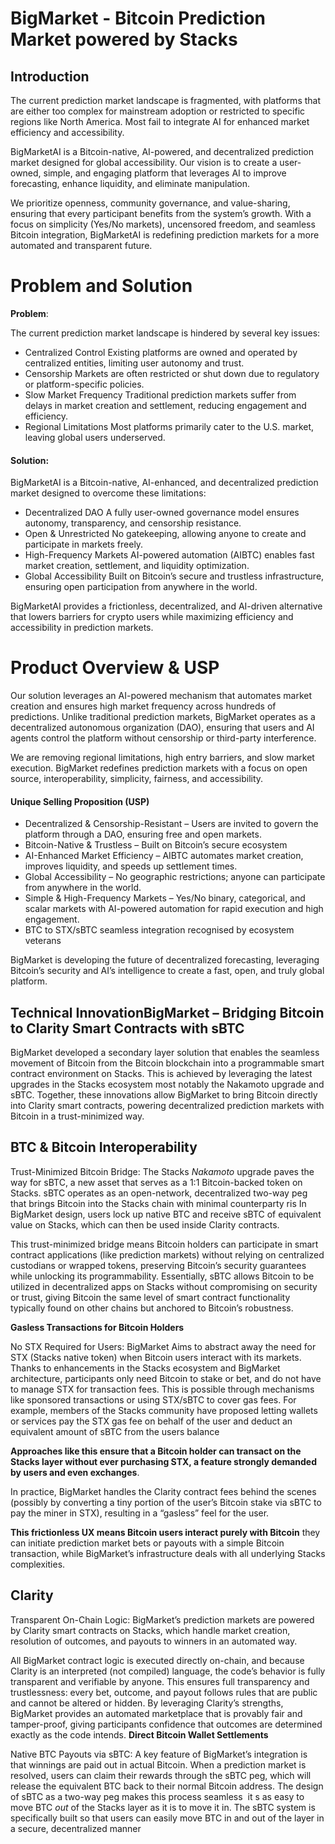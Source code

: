 # BigMarket - Bitcoin Prediction Market powered by Stacks

## Introduction

The current prediction market landscape is fragmented, with platforms that are either too complex for mainstream adoption or restricted to specific regions like North America. Most fail to integrate AI for enhanced market efficiency and accessibility.

BigMarketAI is a Bitcoin-native, AI-powered, and decentralized prediction market designed for global accessibility. Our vision is to create a user-owned, simple, and engaging platform that leverages AI to improve forecasting, enhance liquidity, and eliminate manipulation.

We prioritize openness, community governance, and value-sharing, ensuring that every participant benefits from the system’s growth. With a focus on simplicity (Yes/No markets), uncensored freedom, and seamless Bitcoin integration, BigMarketAI is redefining prediction markets for a more automated and transparent future.

# Problem and Solution

**Problem**:

The current prediction market landscape is hindered by several key issues:

- Centralized Control Existing platforms are owned and operated by centralized entities, limiting user autonomy and trust.
- Censorship Markets are often restricted or shut down due to regulatory or platform-specific policies.
- Slow Market Frequency Traditional prediction markets suffer from delays in market creation and settlement, reducing engagement and efficiency.
- Regional Limitations Most platforms primarily cater to the U.S. market, leaving global users underserved.

#### Solution:

BigMarketAI is a Bitcoin-native, AI-enhanced, and decentralized prediction market designed to overcome these limitations:

- Decentralized DAO A fully user-owned governance model ensures autonomy, transparency, and censorship resistance.
- Open & Unrestricted No gatekeeping, allowing anyone to create and participate in markets freely.
- High-Frequency Markets AI-powered automation (AIBTC) enables fast market creation, settlement, and liquidity optimization.
- Global Accessibility Built on Bitcoin’s secure and trustless infrastructure, ensuring open participation from anywhere in the world.

BigMarketAI provides a frictionless, decentralized, and AI-driven alternative that lowers barriers for crypto users while maximizing efficiency and accessibility in prediction markets.

# Product Overview & USP

Our solution leverages an AI-powered mechanism that automates market creation and ensures high market frequency across hundreds of predictions. Unlike traditional prediction markets, BigMarket operates as a decentralized autonomous organization (DAO), ensuring that users and AI agents control the platform without censorship or third-party interference.

We are removing regional limitations, high entry barriers, and slow market execution. BigMarket redefines prediction markets with a focus on open source, interoperability, simplicity, fairness, and accessibility.

#### Unique Selling Proposition (USP)

- Decentralized & Censorship-Resistant – Users are invited to govern the platform through a DAO, ensuring free and open markets.
- Bitcoin-Native & Trustless – Built on Bitcoin’s secure ecosystem
- AI-Enhanced Market Efficiency – AIBTC automates market creation, improves liquidity, and speeds up settlement times.
- Global Accessibility – No geographic restrictions; anyone can participate from anywhere in the world.
- Simple & High-Frequency Markets – Yes/No binary, categorical, and scalar markets with AI-powered automation for rapid execution and high engagement.
- BTC to STX/sBTC seamless integration recognised by ecosystem veterans

BigMarket is developing the future of decentralized forecasting, leveraging Bitcoin’s security and AI’s intelligence to create a fast, open, and truly global platform.

## Technical InnovationBigMarket – Bridging Bitcoin to Clarity Smart Contracts with sBTC

BigMarket developed a secondary layer solution that enables the seamless movement of Bitcoin from the Bitcoin blockchain into a programmable smart contract environment on Stacks. This is achieved by leveraging the latest upgrades in the Stacks ecosystem most notably the Nakamoto upgrade and sBTC. Together, these innovations allow BigMarket to bring Bitcoin directly into Clarity smart contracts, powering decentralized prediction markets with Bitcoin in a trust-minimized way.

## BTC & Bitcoin Interoperability

Trust-Minimized Bitcoin Bridge: The Stacks *Nakamoto* upgrade paves the way for sBTC, a new asset that serves as a 1:1 Bitcoin-backed token on Stacks. sBTC operates as an open-network, decentralized two-way peg that brings Bitcoin into the Stacks chain with minimal counterparty ris In BigMarket design, users lock up native BTC and receive sBTC of equivalent value on Stacks, which can then be used inside Clarity contracts.

This trust-minimized bridge means Bitcoin holders can participate in smart contract applications (like prediction markets) without relying on centralized custodians or wrapped tokens, preserving Bitcoin’s security guarantees while unlocking its programmability​. Essentially, sBTC allows Bitcoin to be utilized in decentralized apps on Stacks without compromising on security or trust, giving Bitcoin the same level of smart contract functionality typically found on other chains but anchored to Bitcoin’s robustness.

**Gasless Transactions for Bitcoin Holders**

No STX Required for Users: BigMarket Aims to abstract away the need for STX (Stacks native token) when Bitcoin users interact with its markets. Thanks to enhancements in the Stacks ecosystem and BigMarket architecture, participants only need Bitcoin to stake or bet, and do not have to manage STX for transaction fees. This is possible through mechanisms like sponsored transactions or using STX/sBTC to cover gas fees. For example, members of the Stacks community have proposed letting wallets or services pay the STX gas fee on behalf of the user and deduct an equivalent amount of sBTC from the users balance​

**Approaches like this ensure that a Bitcoin holder can transact on the Stacks layer without ever purchasing STX, a feature strongly demanded by users and even exchanges​**.

In practice, BigMarket handles the Clarity contract fees behind the scenes (possibly by converting a tiny portion of the user’s Bitcoin stake via sBTC to pay the miner in STX), resulting in a “gasless” feel for the user.

**This frictionless UX means Bitcoin users interact purely with Bitcoin** they can initiate prediction market bets or payouts with a simple Bitcoin transaction, while BigMarket’s infrastructure deals with all underlying Stacks complexities.

## Clarity

Transparent On-Chain Logic: BigMarket’s prediction markets are powered by Clarity smart contracts on Stacks, which handle market creation, resolution of outcomes, and payouts to winners in an automated way.

All BigMarket contract logic is executed directly on-chain, and because Clarity is an interpreted (not compiled) language, the code’s behavior is fully transparent and verifiable by anyone. This ensures full transparency and trustlessness: every bet, outcome, and payout follows rules that are public and cannot be altered or hidden. By leveraging Clarity’s strengths, BigMarket provides an automated marketplace that is provably fair and tamper-proof, giving participants confidence that outcomes are determined exactly as the code intends. **Direct Bitcoin Wallet Settlements**

Native BTC Payouts via sBTC: A key feature of BigMarket’s integration is that winnings are paid out in actual Bitcoin. When a prediction market is resolved, users can claim their rewards through the sBTC peg, which will release the equivalent BTC back to their normal Bitcoin address. The design of sBTC as a two-way peg makes this process seamless  it s as easy to move BTC *out* of the Stacks layer as it is to move it in. The sBTC system is specifically built so that users can easily move BTC in and out of the layer in a secure, decentralized manner​
